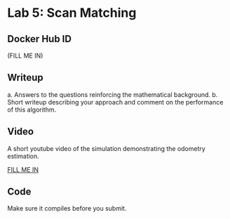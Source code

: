 # Lab 5: Scan Matching

## Docker Hub ID
(FILL ME IN)

## Writeup

a. Answers to the questions reinforcing the mathematical background.
b. Short writeup describing your approach and comment on the performance of this algorithm.

## Video

A short youtube video of the simulation demonstrating the odometry estimation.

[FILL ME IN](https://youtu.be/HRXpV4_nTGE)

## Code

Make sure it compiles before you submit.